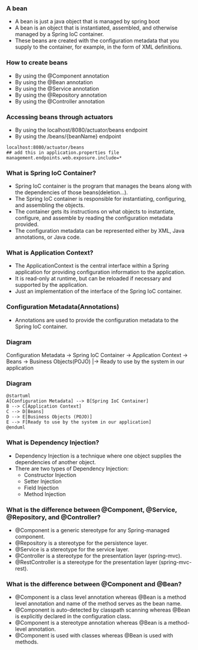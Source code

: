 ### A bean
- A bean is just a java object that is managed by spring boot
- A bean is an object that is instantiated, assembled, and otherwise managed by a Spring IoC container.
- These beans are created with the configuration metadata that you supply to the container, for example, in the form of XML <bean/> definitions.

### How to create beans
- By using the @Component annotation
- By using the @Bean annotation
- By using the @Service annotation
- By using the @Repository annotation
- By using the @Controller annotation


### Accessing beans through actuators
- By using the localhost/8080/actuator/beans endpoint
- By using the /beans/{beanName} endpoint
```plaintext
localhost:8080/actuator/beans
## add this in application.properties file
management.endpoints.web.exposure.include=*

```

### What is Spring IoC Container?
- Spring IoC container is the program that manages the beans along with the dependencies of those beans(deletion...).
- The Spring IoC container is responsible for instantiating, configuring, and assembling the objects.
- The container gets its instructions on what objects to instantiate, configure, and assemble by reading the configuration metadata provided.
- The configuration metadata can be represented either by XML, Java annotations, or Java code.

### What is Application Context?
- The ApplicationContext is the central interface within a Spring application for providing configuration information to the application.
- It is read-only at runtime, but can be reloaded if necessary and supported by the application.
- Just an implementation of the interface of the Spring IoC container.

### Configuration Metadata(Annotations)
- Annotations are used to provide the configuration metadata to the Spring IoC container.

### Diagram
Configuration Metadata -> Spring IoC Container -> Application Context -> Beans -> Business Objects(POJO) 
                                  |-> Ready to use by the system in our application
### Diagram
```plantuml
@startuml
A[Configuration Metadata] --> B[Spring IoC Container]
B --> C[Application Context]
C --> D[Beans]
D --> E[Business Objects (POJO)]
E --> F[Ready to use by the system in our application]
@enduml
```

### What is Dependency Injection?
- Dependency Injection is a technique where one object supplies the dependencies of another object.
- There are two types of Dependency Injection:
    - Constructor Injection
    - Setter Injection
    - Field Injection
    - Method Injection

### What is the difference between @Component, @Service, @Repository, and @Controller?
- @Component is a generic stereotype for any Spring-managed component.
- @Repository is a stereotype for the persistence layer.
- @Service is a stereotype for the service layer.
- @Controller is a stereotype for the presentation layer (spring-mvc).
- @RestController is a stereotype for the presentation layer (spring-mvc-rest).

### What is the difference between @Component and @Bean?
- @Component is a class level annotation whereas @Bean is a method level annotation and name of the method serves as the bean name.
- @Component is auto-detected by classpath scanning whereas @Bean is explicitly declared in the configuration class.
- @Component is a stereotype annotation whereas @Bean is a method-level annotation.
- @Component is used with classes whereas @Bean is used with methods.

